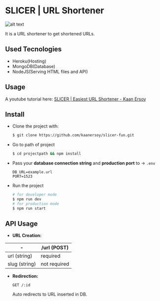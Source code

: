 # SLICER | URL Shortener

![alt text](https://github.com/kaanersoy/slicer-fun/blob/main/public/assets/slicer-logo-purp.svg)

It is a URL shortener to get shortened URLs.

## Used Tecnologies

- Heroku(Hosting)
- MongoDB(Database)
- NodeJS(Serving HTML files and API)

## Usage

A youtube tutorial here: [SLICER | Easiest URL Shortener - Kaan Ersoy](https://youtu.be/42bQf-04q6Y)

## Install

- Clone the project with:

  ```bash
  $ git clone https://github.com/kaanersoy/slicer-fun.git
  ```

- Go to path of project

  ```bash
  $ cd projectpath && npm install
  ```

- Pass your **database connection string** and **production port** to -> `.env`

  ```
  DB_URL=example.url
  PORT=1523
  ```

- Run the project

  ```bash
  # for developer mode
  $ npm run dev
  # for production mode
  $ npm run start
  ```

## API Usage

- **URL Creation:**

| -             | /url (POST)  |
| ------------- | ------------ |
| url (string)  | required     |
| slug (string) | not required |

- **Redirection:**

  `GET /:id`

  Auto redirects to URL inserted in DB.
